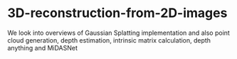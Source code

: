 # 3D-reconstruction-from-2D-images
We look into overviews of Gaussian Splatting implementation and also point cloud generation, depth estimation, intrinsic matrix calculation, depth anything and MiDASNet
